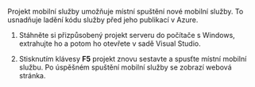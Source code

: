 

Projekt mobilní služby umožňuje místní spuštění nové mobilní služby. To usnadňuje ladění kódu služby před jeho publikací v Azure.

1. Stáhněte si přizpůsobený projekt serveru do počítače s Windows, extrahujte ho a potom ho otevřete v sadě Visual Studio.

2. Stisknutím klávesy **F5** projekt znovu sestavte a spusťte místní mobilní službu. Po úspěšném spuštění mobilní služby se zobrazí webová stránka.



<!--HONumber=Aug16_HO4-->


